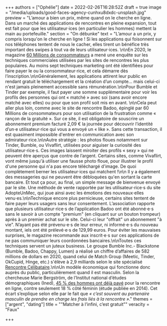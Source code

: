 +++
authors = ["Ophélie"]
date = 2022-02-26T16:28:52Z
draft = true
image = "/media/uploads/good-faces-agency-cunhxu8dxdc-unsplash.jpg"
preview = "L’amour a bien un prix, même quand on le cherche en ligne. Dans un marché des applications de rencontres en pleine expansion, tout est fait pour que les utilisateur⋅ices (en particulier les hommes) mettent la main au portefeuille."
section = "On débunke"
text = "L’amour a un prix, y compris lorsqu'on le cherche en ligne ! Si les applications qui foisonnent sur nos téléphones tentent de nous le cacher, elles tirent un bénéfice très important des swipes à tout va de leurs utilisateur⋅ices. \n\nEn 2020, le magazine [60 Millions de consommateurs](https://www.60millions-mag.com/2020/02/13/sites-de-rencontre-7-combines-pour-vous-faire-raquer-17197) a mené une enquête sur les techniques commerciales utilisées par les sites de rencontres les plus populaires. Au moins sept techniques marketing ont été identifiées pour faire payer le ou la consommateur⋅rice, et cela démarre dès l’inscription.\n\nGénéralement, les applications attirent leur public en rendant gratuit le téléchargement et la création d’un compte... mais celui-ci n'est jamais pleinement accessible sans rémunération.\n\nPour Bumble et Tinder par exemple, il faut payer une somme supplémentaire pour voir les profils des personnes qui ont « matché » avec soi (sans avoir encore matché avec elles) ou pour que son profil soit mis en avant. \n\nCela peut aller plus loin, comme avec le site de rencontre Badoo, épinglé par 60 Millions de consommateurs pour son utilisation de la frustration comme « rançon de la gratuité ». Sur ce site, il est obligatoire de souscrire un abonnement premium facturé 2,09 € la journée pour découvrir l’identité d’un⋅e utilisateur⋅rice qui vous a envoyé un « like ». Sans cette transaction, il est quasiment impossible d'entrer en communication avec son admirateur⋅rice.\n\nAutre stratégie : les photos floues notamment sur Tinder, Bumble, ou Vivaflirt, utilisées pour aiguiser la curiosité des utilisateur⋅rice⋅s. Ces images laissent miroiter des profils « sexy » qui ne peuvent être aperçus que contre de l’argent. Certains sites, comme Vivaflirt, vont même jusqu'à utiliser une fausse photo floue, pour illustrer le profil d'une personne qui n'a pas encore téléchargé d'image. De quoi complètement berner les utilisateur⋅ices qui matchent !\n\n Il y a également des messageries qui ne peuvent être débloquées qu'en sortant la carte bancaire. Et tout ça pour, au final, un simple message de bienvenue envoyé par le site. Une méthode de vente rapportée par les utilisateur⋅rice⋅s du site AdopteUnMec, qui joue ainsi avec les émotions des nouveaux⋅elles venu⋅es.\n\nTechnique encore plus pernicieuse, certains sites tentent de faire payer leurs usagers sans leur consentement. L’association rapporte que plusieurs utilisateur⋅rice⋅s de l’application Badoo ont été abonné⋅e⋅s sans le savoir à un compte \"premium\" (en cliquant sur un bouton trompeur) après à un premier achat sur le site. Celui-ci leur \"offrait\" un abonnement \"à vie\". N’ayant pas été prévenu⋅e⋅s de leur erreur, ni informé⋅e⋅s du nouveau montant, iels ont été prélevé⋅e⋅s de 129,99 euros. Pour éviter les mauvaises surprises, le magazine recommande aux inscrit⋅e⋅s sur ces applications de ne pas communiquer leurs coordonnées bancaires.\n\nToutes ces techniques servent un juteux business. Le groupe Bumble Inc.- Blackstone (Bumble, Badoo, Chappy, Lumen) a réalisé un chiffre d’affaires de 582 millions de dollars en 2020, quand celui de Match Group (Meetic, Tinder, OkCupid, Hinge, etc.) s'élève à 2,9 milliards selon le site spécialisé [Rencontre Célibataire](https://www.rencontrecelibataire-fr.com/marche-rencontres).\n\nUn modèle économique qui fonctionne donc auprès du public, particulièrement quand il est masculin. Selon la chercheuse Marie Bergström, de l’Institut national d’études démographiques (Ined), [45 % des hommes ont déjà payé](https://epic.site.ined.fr/) pour la rencontre en ligne, contre seulement 18 % côté féminin (étude publiée en 2014). Cet écart s’explique selon elle par le fait que _« c’est souvent au partenaire masculin de prendre en charge les frais liés à la rencontre »_."
themes = ["argent", "dating"]
title = "\"Matcher à l’infini, c’est gratuit\""
veracity = "Faux"

+++
